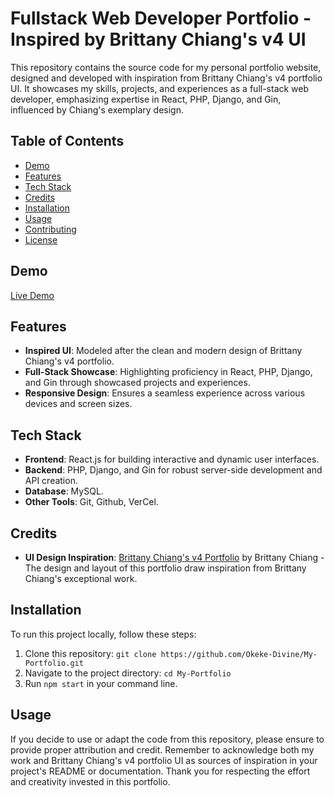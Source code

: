 # Fullstack Web Developer Portfolio - Inspired by Brittany Chiang's v4 UI

This repository contains the source code for my personal portfolio website, designed and developed with inspiration from Brittany Chiang's v4 portfolio UI. It showcases my skills, projects, and experiences as a full-stack web developer, emphasizing expertise in React, PHP, Django, and Gin, influenced by Chiang's exemplary design.

## Table of Contents

- [Demo](#demo)
- [Features](#features)
- [Tech Stack](#tech-stack)
- [Credits](#credits)
- [Installation](#installation)
- [Usage](#usage)
- [Contributing](#contributing)
- [License](#license)

## Demo

[Live Demo](https://okekedivine-blond.vercel.app/)

## Features

- **Inspired UI**: Modeled after the clean and modern design of Brittany Chiang's v4 portfolio.
- **Full-Stack Showcase**: Highlighting proficiency in React, PHP, Django, and Gin through showcased projects and experiences.
- **Responsive Design**: Ensures a seamless experience across various devices and screen sizes.

## Tech Stack

- **Frontend**: React.js for building interactive and dynamic user interfaces.
- **Backend**: PHP, Django, and Gin for robust server-side development and API creation.
- **Database**: MySQL.
- **Other Tools**: Git, Github, VerCel.

## Credits

- **UI Design Inspiration**: [Brittany Chiang's v4 Portfolio](https://v4.brittanychiang.com/) by Brittany Chiang - The design and layout of this portfolio draw inspiration from Brittany Chiang's exceptional work.

## Installation

To run this project locally, follow these steps:

1. Clone this repository: `git clone https://github.com/Okeke-Divine/My-Portfolio.git`
2. Navigate to the project directory: `cd My-Portfolio`
3. Run `npm start` in your  command line.

## Usage

If you decide to use or adapt the code from this repository, please ensure to provide proper attribution and credit. Remember to acknowledge both my work and Brittany Chiang's v4 portfolio UI as sources of inspiration in your project's README or documentation. Thank you for respecting the effort and creativity invested in this portfolio.


##
